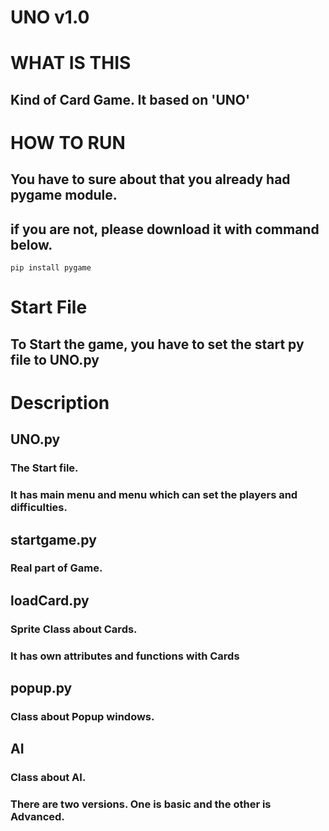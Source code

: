 UNO v1.0
========
# WHAT IS THIS
## Kind of Card Game. It based on 'UNO'

# HOW TO RUN
## You have to sure about that you already had pygame module.
## if you are not, please download it with command below.
<pre><code>pip install pygame</code></pre>

# Start File
## To Start the game, you have to set the start py file to UNO.py

# Description
## UNO.py
### The Start file. 
### It has main menu and menu which can set the players and difficulties.
## startgame.py
### Real part of Game.
## loadCard.py
### Sprite Class about Cards.
### It has own attributes and functions with Cards
## popup.py
### Class about Popup windows.
## AI
### Class about AI.
### There are two versions. One is basic and the other is Advanced.
